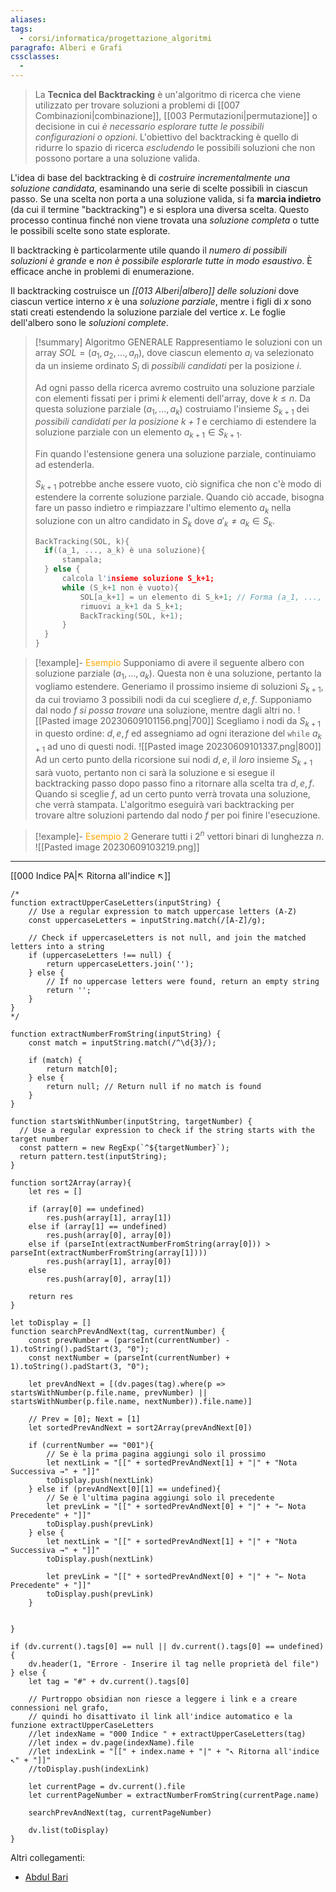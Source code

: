 ```yaml
---
aliases: 
tags:
  - corsi/informatica/progettazione_algoritmi
paragrafo: Alberi e Grafi
cssclasses:
  - 
---
```

>La **Tecnica del Backtracking** è un'algoritmo di ricerca che viene utilizzato per trovare soluzioni a problemi di [[007 Combinazioni|combinazione]], [[003 Permutazioni|permutazione]] o decisione in cui *è necessario esplorare tutte le possibili configurazioni o opzioni*. L'obiettivo del backtracking è quello di ridurre lo spazio di ricerca *escludendo* le possibili soluzioni che non possono portare a una soluzione valida.

L'idea di base del backtracking è di *costruire incrementalmente una soluzione candidata*, esaminando una serie di scelte possibili in ciascun passo. Se una scelta non porta a una soluzione valida, si fa **marcia indietro** (da cui il termine "backtracking") e si esplora una diversa scelta. Questo processo continua finché non viene trovata una *soluzione completa* o tutte le possibili scelte sono state esplorate.

Il backtracking è particolarmente utile quando il *numero di possibili soluzioni è grande* e *non è possibile esplorarle tutte in modo esaustivo*. È efficace anche in problemi di enumerazione. 

Il backtracking costruisce un *[[013 Alberi|albero]] delle soluzioni* dove ciascun vertice interno $x$ è una *soluzione parziale*, mentre i figli di $x$ sono stati creati estendendo la soluzione parziale del vertice $x$. Le foglie dell'albero sono le *soluzioni complete*.

> [!summary] Algoritmo GENERALE
> Rappresentiamo le soluzioni con un array $SOL=(a_1,a_2,\dots,a_n)$, dove ciascun elemento $a_i$ va selezionato da un insieme ordinato $S_i$ di *possibili candidati* per la posizione $i$.
> 
> Ad ogni passo della ricerca avremo costruito una soluzione parziale con elementi fissati per i primi $k$ elementi dell'array, dove $k\leq n$. Da questa soluzione parziale $(a_1, ..., a_k)$ costruiamo l'insieme $S_{k+1}$ dei *possibili candidati per la posizione $k+1$* e cerchiamo di estendere la soluzione parziale con un elemento $a_{k+1}\in S_{k+1}$.
>
> Fin quando l'estensione genera una soluzione parziale, continuiamo ad estenderla.
>
> $S_{k+1}$ potrebbe anche essere vuoto, ciò significa che non c'è modo di estendere la corrente soluzione parziale. Quando ciò accade, bisogna fare un passo indietro e rimpiazzare l'ultimo elemento $a_k$ nella soluzione con un altro candidato in $S_k$ dove $a'_k \neq a_k\in S_k$.
> 
>```C
>BackTracking(SOL, k){
>	if((a_1, ..., a_k) è una soluzione){
>		stampala;
>	} else {
>		calcola l'insieme soluzione S_k+1;
>		while (S_k+1 non è vuoto){
>			SOL[a_k+1] = un elemento di S_k+1; // Forma (a_1, ..., a_k, a_k+1)
>			rimuovi a_k+1 da S_k+1;
>			BackTracking(SOL, k+1);
>		}
>	}
>}
>```

> [!example]- <font color="orange">Esempio</font>
> Supponiamo di avere il seguente albero con soluzione parziale $(a_1, ..., a_k)$. Questa non è una soluzione, pertanto la vogliamo estendere. Generiamo il prossimo insieme di soluzioni $S_{k+1}$, da cui troviamo 3 possibili nodi da cui scegliere $d,e,f$.
> Supponiamo dal nodo $f$ *si possa trovare* una soluzione, mentre dagli altri no.
> ![[Pasted image 20230609101156.png|700]]
> Scegliamo i nodi da $S_{k+1}$ in questo ordine: $d,e,f$ ed assegniamo ad ogni iterazione del `while` $a_{k+1}$ ad uno di questi nodi.
> ![[Pasted image 20230609101337.png|800]]
> Ad un certo punto della ricorsione sui nodi $d, e$, il *loro* insieme $S_{k+1}$ sarà vuoto, pertanto non ci sarà la soluzione e si esegue il backtracking passo dopo passo fino a ritornare alla scelta tra $d,e,f$. 
> Quando si sceglie $f$, ad un certo punto verrà trovata una soluzione, che verrà stampata. L'algoritmo eseguirà vari backtracking per trovare altre soluzioni partendo dal nodo $f$ per poi finire l'esecuzione.

> [!example]- <font color="orange">Esempio 2</font>
> Generare tutti i $2^n$ vettori binari di lunghezza $n$.
> ![[Pasted image 20230609103219.png]]

___
[[000 Indice PA|↖ Ritorna all'indice ↖]]

```dataviewjs
/*
function extractUpperCaseLetters(inputString) {
	// Use a regular expression to match uppercase letters (A-Z)
	const uppercaseLetters = inputString.match(/[A-Z]/g);
	
	// Check if uppercaseLetters is not null, and join the matched letters into a string
	if (uppercaseLetters !== null) {
		return uppercaseLetters.join('');
	} else {
	    // If no uppercase letters were found, return an empty string
	    return '';
	}
}
*/

function extractNumberFromString(inputString) {
	const match = inputString.match(/^\d{3}/);
	
	if (match) {
		return match[0];
	} else {
		return null; // Return null if no match is found
	}
}

function startsWithNumber(inputString, targetNumber) {
  // Use a regular expression to check if the string starts with the target number
  const pattern = new RegExp(`^${targetNumber}`);
  return pattern.test(inputString);
}

function sort2Array(array){
	let res = []
	
	if (array[0] == undefined)
		res.push(array[1], array[1])
	else if (array[1] == undefined)
		res.push(array[0], array[0])
	else if (parseInt(extractNumberFromString(array[0])) > parseInt(extractNumberFromString(array[1])))
		res.push(array[1], array[0])
	else
		res.push(array[0], array[1])
	
	return res
}

let toDisplay = []
function searchPrevAndNext(tag, currentNumber) {
	const prevNumber = (parseInt(currentNumber) - 1).toString().padStart(3, "0");
	const nextNumber = (parseInt(currentNumber) + 1).toString().padStart(3, "0");
	
	let prevAndNext = [(dv.pages(tag).where(p => startsWithNumber(p.file.name, prevNumber) || startsWithNumber(p.file.name, nextNumber)).file.name)]
	
	// Prev = [0]; Next = [1]
	let sortedPrevAndNext = sort2Array(prevAndNext[0])
	
	if (currentNumber == "001"){ 
		// Se è la prima pagina aggiungi solo il prossimo
		let nextLink = "[[" + sortedPrevAndNext[1] + "|" + "Nota Successiva →" + "]]"
		toDisplay.push(nextLink)
	} else if (prevAndNext[0][1] == undefined){
		// Se è l'ultima pagina aggiungi solo il precedente
		let prevLink = "[[" + sortedPrevAndNext[0] + "|" + "← Nota Precedente" + "]]"
		toDisplay.push(prevLink)
	} else {
		let nextLink = "[[" + sortedPrevAndNext[1] + "|" + "Nota Successiva →" + "]]"
		toDisplay.push(nextLink)
		
		let prevLink = "[[" + sortedPrevAndNext[0] + "|" + "← Nota Precedente" + "]]"
		toDisplay.push(prevLink)
	}
	
	
}

if (dv.current().tags[0] == null || dv.current().tags[0] == undefined){
	dv.header(1, "Errore - Inserire il tag nelle proprietà del file")
} else {
	let tag = "#" + dv.current().tags[0]

	// Purtroppo obsidian non riesce a leggere i link e a creare connessioni nel grafo,
	// quindi ho disattivato il link all'indice automatico e la funzione extractUpperCaseLetters
	//let indexName = "000 Indice " + extractUpperCaseLetters(tag)
	//let index = dv.page(indexName).file
	//let indexLink = "[[" + index.name + "|" + "↖ Ritorna all'indice ↖" + "]]"
	//toDisplay.push(indexLink)
	
	let currentPage = dv.current().file
	let currentPageNumber = extractNumberFromString(currentPage.name)
	
	searchPrevAndNext(tag, currentPageNumber)
	
	dv.list(toDisplay)
}
```

Altri collegamenti: 
- [Abdul Bari](https://www.youtube.com/watch?v=DKCbsiDBN6c)